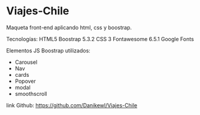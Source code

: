 # Viajes-Chile
Maqueta front-end aplicando html, css y boostrap. 

Tecnologías: 
HTML5
Boostrap 5.3.2
CSS 3
Fontawesome 6.5.1
Google Fonts 

Elementos JS Boostrap utilizados: 
- Carousel
- Nav
- cards
- Popover
- modal
- smoothscroll

link Github: https://github.com/Danikewl/Viajes-Chile
